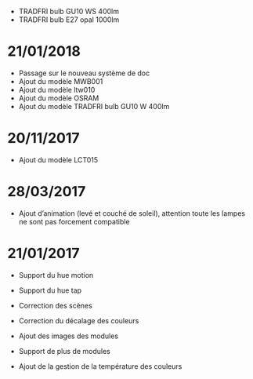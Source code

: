 -   TRADFRI bulb GU10 WS 400lm
-   TRADFRI bulb E27 opal 1000lm


21/01/2018 
===

-   Passage sur le nouveau système de doc
-   Ajout du modèle MWB001
-   Ajout du modèle ltw010
-   Ajout du modèle OSRAM
-   Ajout du modèle TRADFRI bulb GU10 W 400lm

20/11/2017 
===

-   Ajout du modèle LCT015

28/03/2017 
===

-   Ajout d’animation (levé et couché de soleil), attention toute les
    lampes ne sont pas forcement compatible

21/01/2017 
===

-   Support du hue motion

-   Support du hue tap

-   Correction des scènes

-   Correction du décalage des couleurs

-   Ajout des images des modules

-   Support de plus de modules

-   Ajout de la gestion de la température des couleurs
